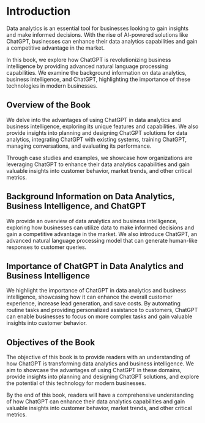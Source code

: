 Introduction
============

Data analytics is an essential tool for businesses looking to gain insights and make informed decisions. With the rise of AI-powered solutions like ChatGPT, businesses can enhance their data analytics capabilities and gain a competitive advantage in the market.

In this book, we explore how ChatGPT is revolutionizing business intelligence by providing advanced natural language processing capabilities. We examine the background information on data analytics, business intelligence, and ChatGPT, highlighting the importance of these technologies in modern businesses.

Overview of the Book
--------------------

We delve into the advantages of using ChatGPT in data analytics and business intelligence, exploring its unique features and capabilities. We also provide insights into planning and designing ChatGPT solutions for data analytics, integrating ChatGPT with existing systems, training ChatGPT, managing conversations, and evaluating its performance.

Through case studies and examples, we showcase how organizations are leveraging ChatGPT to enhance their data analytics capabilities and gain valuable insights into customer behavior, market trends, and other critical metrics.

Background Information on Data Analytics, Business Intelligence, and ChatGPT
----------------------------------------------------------------------------

We provide an overview of data analytics and business intelligence, exploring how businesses can utilize data to make informed decisions and gain a competitive advantage in the market. We also introduce ChatGPT, an advanced natural language processing model that can generate human-like responses to customer queries.

Importance of ChatGPT in Data Analytics and Business Intelligence
-----------------------------------------------------------------

We highlight the importance of ChatGPT in data analytics and business intelligence, showcasing how it can enhance the overall customer experience, increase lead generation, and save costs. By automating routine tasks and providing personalized assistance to customers, ChatGPT can enable businesses to focus on more complex tasks and gain valuable insights into customer behavior.

Objectives of the Book
----------------------

The objective of this book is to provide readers with an understanding of how ChatGPT is transforming data analytics and business intelligence. We aim to showcase the advantages of using ChatGPT in these domains, provide insights into planning and designing ChatGPT solutions, and explore the potential of this technology for modern businesses.

By the end of this book, readers will have a comprehensive understanding of how ChatGPT can enhance their data analytics capabilities and gain valuable insights into customer behavior, market trends, and other critical metrics.
